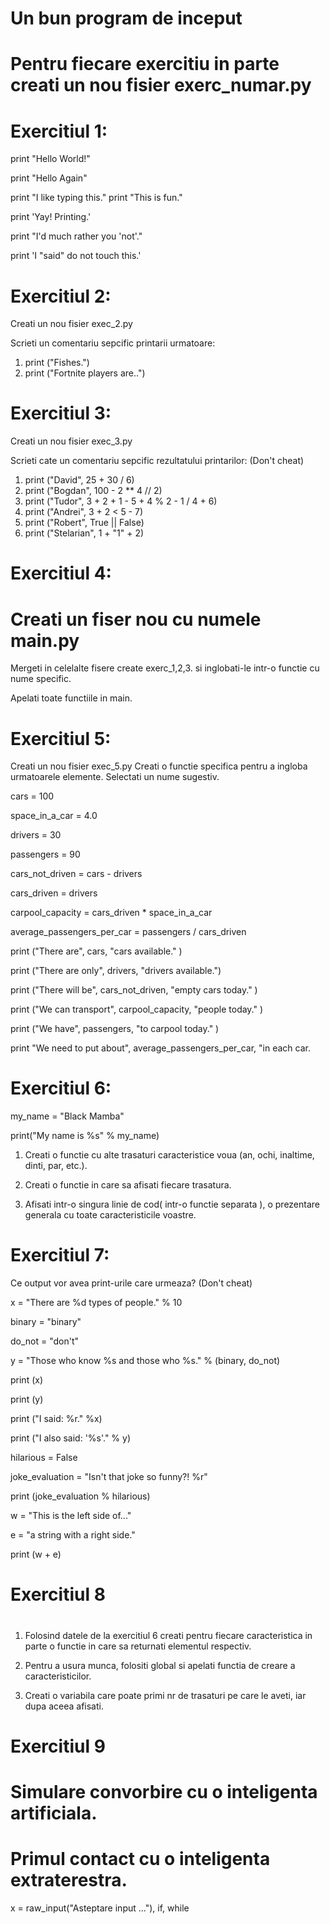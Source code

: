# Un bun program de inceput
# 

# Pentru fiecare exercitiu in parte creati un nou fisier exerc_numar.py 
# 
# Exercitiul 1:

 print "Hello World!" 
 
 print "Hello Again" 
 
 print "I like typing this."
 print "This is fun." 
 
 print 'Yay! Printing.' 
 
 print "I'd much rather you 'not'." 
 
 print 'I "said" do not touch this.'
 
 
 # Exercitiul 2:
 
 Creati un nou fisier exec_2.py
 
 Scrieti un comentariu sepcific printarii urmatoare:
 
 1. print ("Fishes.")
 2. print ("Fortnite players are..")
 

# Exercitiul 3:

 Creati un nou fisier exec_3.py
 
Scrieti cate un comentariu sepcific rezultatului printarilor: 
(Don't cheat)

1. print ("David", 25 + 30 / 6)
2. print ("Bogdan", 100 -  2 ** 4 // 2)
3. print ("Tudor", 3 + 2 + 1 -  5 + 4 % 2 -  1 / 4 + 6)
4. print ("Andrei", 3 + 2  <  5 -  7)
5. print ("Robert", True || False)
6. print ("Stelarian", 1 + "1" + 2)


# Exercitiul 4:
# Creati un fiser nou cu numele main.py

Mergeti in celelalte fisere create exerc_1,2,3. si inglobati-le intr-o functie cu nume specific.

Apelati toate functiile in main.


# Exercitiul 5:

Creati un nou fisier exec_5.py
Creati o functie specifica pentru a ingloba urmatoarele elemente.
Selectati un nume sugestiv.

cars = 100 

space_in_a_car = 4.0 

drivers = 30

passengers = 90 

cars_not_driven = cars -  drivers 

cars_driven = drivers 

carpool_capacity = cars_driven * space_in_a_car

average_passengers_per_car = passengers / cars_driven


print ("There are", cars, "cars available." )

print ("There are only", drivers, "drivers available.")

print ("There will be", cars_not_driven, "empty cars today." )

print ("We can transport", carpool_capacity, "people today." )

print ("We have", passengers, "to carpool today." )

print "We need to put about", average_passengers_per_car, "in each car.

# Exercitiul 6:
my_name = "Black Mamba"

print("My name is %s" % my_name)

1. Creati o functie cu alte trasaturi caracteristice voua (an, ochi, inaltime, dinti, par, etc.).

2. Creati o functie in care sa afisati fiecare trasatura.

2. Afisati intr-o singura linie de cod( intr-o functie separata ), o prezentare generala  cu toate caracteristicile voastre.

# Exercitiul 7:

Ce output vor avea print-urile care urmeaza?
(Don't cheat)

x = "There are %d types of people." % 10 

binary = "binary" 

do_not = "don't" 

y = "Those who know %s and those who %s." % (binary, do_not) 


print (x)

print (y)

print ("I said: %r." %x)

print ("I also said: '%s'." % y)

hilarious = False 

joke_evaluation = "Isn't that joke so funny?! %r"


print (joke_evaluation % hilarious) 

w = "This is the left side of..." 

e = "a string with a right side." 


print (w + e)

# Exercitiul 8
#
1. Folosind datele de la exercitiul 6 creati pentru fiecare caracteristica in parte o functie in care sa returnati elementul respectiv. 

2. Pentru a usura munca, folositi global si apelati functia de creare a caracteristicilor.

3. Creati o variabila care poate primi nr de trasaturi pe care le aveti, iar dupa aceea afisati.

# Exercitiul 9

# Simulare  convorbire cu o inteligenta artificiala.
# Primul contact cu o inteligenta extraterestra.

x = raw_input("Asteptare input ..."), 
if, 
while










 